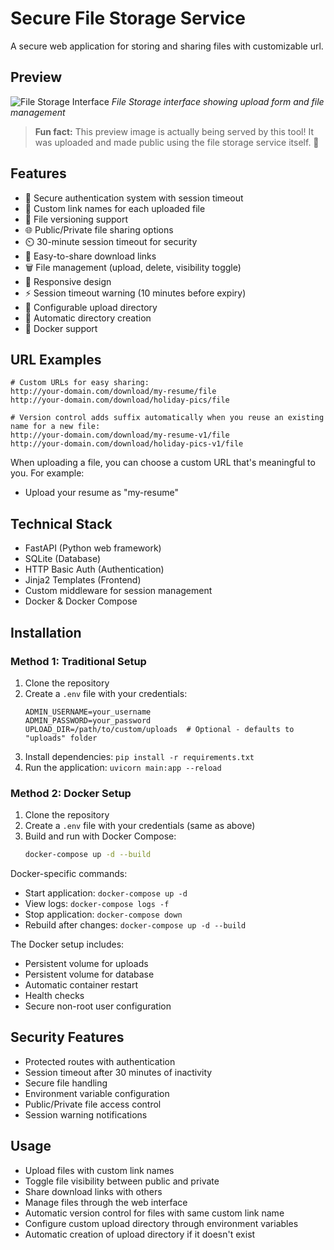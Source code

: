 # Secure File Storage Service

A secure web application for storing and sharing files with customizable url.

## Preview
![File Storage Interface](http://storage.eniayomi.com/download/file-storage-demo/file?)
*File Storage interface showing upload form and file management*

> **Fun fact:** This preview image is actually being served by this tool! It was uploaded and made public using the file storage service itself. 🎉

## Features
- 🔐 Secure authentication system with session timeout
- 📁 Custom link names for each uploaded file
- 🔄 File versioning support
- 🌐 Public/Private file sharing options
- ⏲️ 30-minute session timeout for security
- 🔗 Easy-to-share download links
- 🗑️ File management (upload, delete, visibility toggle)
- 📱 Responsive design
- ⚡ Session timeout warning (10 minutes before expiry)
- 📂 Configurable upload directory
- 🔄 Automatic directory creation
- 🐳 Docker support

## URL Examples
```
# Custom URLs for easy sharing:
http://your-domain.com/download/my-resume/file
http://your-domain.com/download/holiday-pics/file

# Version control adds suffix automatically when you reuse an existing name for a new file:
http://your-domain.com/download/my-resume-v1/file
http://your-domain.com/download/holiday-pics-v1/file
```

When uploading a file, you can choose a custom URL that's meaningful to you. For example:
- Upload your resume as "my-resume"

## Technical Stack
- FastAPI (Python web framework)
- SQLite (Database)
- HTTP Basic Auth (Authentication)
- Jinja2 Templates (Frontend)
- Custom middleware for session management
- Docker & Docker Compose

## Installation

### Method 1: Traditional Setup
1. Clone the repository
2. Create a `.env` file with your credentials:
   ```
   ADMIN_USERNAME=your_username
   ADMIN_PASSWORD=your_password
   UPLOAD_DIR=/path/to/custom/uploads  # Optional - defaults to "uploads" folder
   ```
3. Install dependencies: `pip install -r requirements.txt`
4. Run the application: `uvicorn main:app --reload`

### Method 2: Docker Setup
1. Clone the repository
2. Create a `.env` file with your credentials (same as above)
3. Build and run with Docker Compose:
   ```bash
   docker-compose up -d --build
   ```

Docker-specific commands:
- Start application: `docker-compose up -d`
- View logs: `docker-compose logs -f`
- Stop application: `docker-compose down`
- Rebuild after changes: `docker-compose up -d --build`

The Docker setup includes:
- Persistent volume for uploads
- Persistent volume for database
- Automatic container restart
- Health checks
- Secure non-root user configuration

## Security Features
- Protected routes with authentication
- Session timeout after 30 minutes of inactivity
- Secure file handling
- Environment variable configuration
- Public/Private file access control
- Session warning notifications

## Usage
- Upload files with custom link names
- Toggle file visibility between public and private
- Share download links with others
- Manage files through the web interface
- Automatic version control for files with same custom link name
- Configure custom upload directory through environment variables
- Automatic creation of upload directory if it doesn't exist